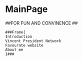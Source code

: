# MainPage
##FOR FUN AND CONVINENCE ##

    ###Frame{
    Introduction
    Vincent President Network
    Favourate website
    About me
    }###
